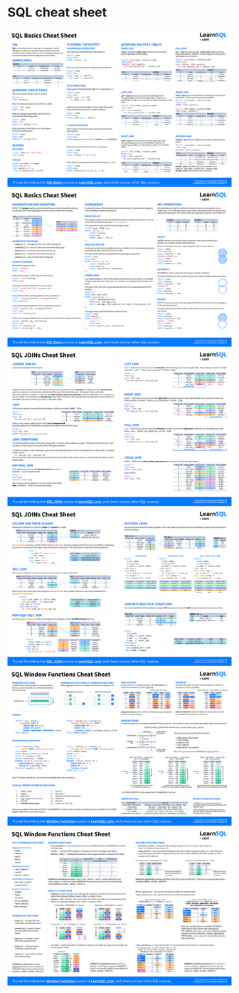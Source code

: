 # SQL cheat sheet

![](../../assets/images/database/sql_basics_cheat_sheet_1.png)
![](../../assets/images/database/sql_basics_cheat_sheet_2.png)
![](../../assets/images/database/sql_joins_cheat_sheet_1.png)
![](../../assets/images/database/sql_joins_cheat_sheet_2.png)
![](../../assets/images/database/sql_window_functions_cheat_sheet_1.png)
![](../../assets/images/database/sql_window_functions_cheat_sheet_2.png)
